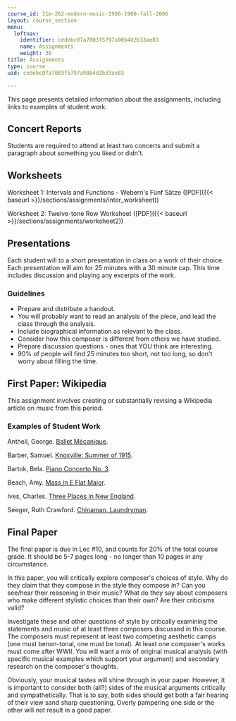 ```yaml
---
course_id: 21m-262-modern-music-1900-1960-fall-2006
layout: course_section
menu:
  leftnav:
    identifier: cedebc07a7003f5797a90b4d2b33ae83
    name: Assignments
    weight: 30
title: Assignments
type: course
uid: cedebc07a7003f5797a90b4d2b33ae83

---
```


This page presents detailed information about the assignments, including links to examples of student work.

Concert Reports
---------------

Students are required to attend at least two concerts and submit a paragraph about something you liked or didn't.

Worksheets
----------

Worksheet 1: Intervals and Functions - Webern's Fünf Sätze ([PDF]({{< baseurl >}}/sections/assignments/inter_worksheet))

Worksheet 2: Twelve-tone Row Worksheet ([PDF]({{< baseurl >}}/sections/assignments/worksheet2))

Presentations
-------------

Each student will to a short presentation in class on a work of their choice. Each presentation will aim for 25 minutes with a 30 minute cap. This time includes discussion and playing any excerpts of the work.

### Guidelines

*   Prepare and distribute a handout.
*   You will probably want to read an analysis of the piece, and lead the class through the analysis.
*   Include biographical information as relevant to the class.
*   Consider how this composer is different from others we have studied.
*   Prepare discussion questions - ones that YOU think are interesting.
*   90% of people will find 25 minutes too short, not too long, so don't worry about filling the time.

First Paper: Wikipedia
----------------------

This assignment involves creating or substantially revising a Wikipedia article on music from this period.

### Examples of Student Work

Antheil, George. [Ballet Mécanique](http://en.wikipedia.org/wiki/Ballet_m%C3%A9canique).

Barber, Samuel. [Knoxville: Summer of 1915](http://en.wikipedia.org/wiki/Knoxville:_Summer_of_1915).

Bartok, Bela. [Piano Concerto No. 3](http://en.wikipedia.org/wiki/Piano_Concerto_No._3_%28Bart%C3%B3k%29).

Beach, Amy. [Mass in E Flat Major](http://en.wikipedia.org/wiki/Mass_in_E_flat_Major).

Ives, Charles. [Three Places in New England](http://en.wikipedia.org/wiki/Three_Places_in_New_England).

Seeger, Ruth Crawford. [Chinaman, Laundryman](http://en.wikipedia.org/wiki/Chinaman%2C_Laundryman).

Final Paper
-----------

The final paper is due in Lec #10, and counts for 20% of the total course grade. It should be 5-7 pages long - no longer than 10 pages in any circumstance.

In this paper, you will critically explore composer's choices of style. Why do they claim that they compose in the style they compose in? Can you see/hear their reasoning in their music? What do they say about composers who make different stylistic choices than their own? Are their criticisms valid?

Investigate these and other questions of style by critically examining the statements and music of at least three composers discussed in this course. The composers must represent at least two competing aesthetic camps (one must benon-tonal, one must be tonal). At least one composer's works must come after WWII. You will want a mix of original musical analysis (with specific musical examples which support your argument) and secondary research on the composer's thoughts.

Obviously, your musical tastes will shine through in your paper. However, it is important to consider both (all?) sides of the musical arguments critically and sympathetically. That is to say, both sides should get both a fair hearing of their view sand sharp questioning. Overly pampering one side or the other will not result in a good paper.